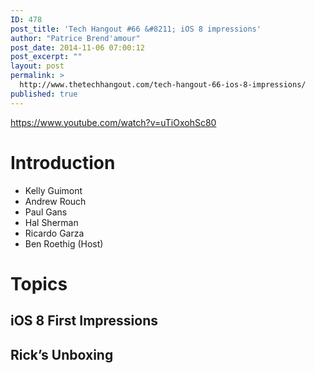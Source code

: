```yaml
---
ID: 478
post_title: 'Tech Hangout #66 &#8211; iOS 8 impressions'
author: "Patrice Brend'amour"
post_date: 2014-11-06 07:00:12
post_excerpt: ""
layout: post
permalink: >
  http://www.thetechhangout.com/tech-hangout-66-ios-8-impressions/
published: true
---
```

https://www.youtube.com/watch?v=uTiOxohSc80

# Introduction

- Kelly Guimont
- Andrew Rouch
- Paul Gans
- Hal Sherman
- Ricardo Garza
- Ben Roethig (Host)


# Topics
## iOS 8 First Impressions

## Rick’s Unboxing